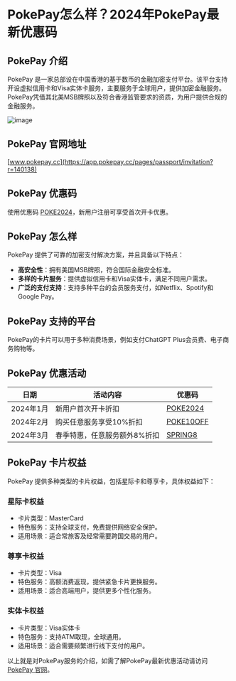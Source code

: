 # PokePay怎么样？2024年PokePay最新优惠码

## PokePay 介绍
PokePay 是一家总部设在中国香港的基于数币的金融加密支付平台。该平台支持开设虚拟信用卡和Visa实体卡服务，主要服务于全球用户，提供加密金融服务。PokePay凭借其北美MSB牌照以及符合香港监管要求的资质，为用户提供合规的金融服务。

![image](https://github.com/vbppxge/PokePay/assets/157678866/34daba67-1663-41f3-9d28-a30d16e9c1a4)

## PokePay 官网地址
[www.pokepay.cc](https://app.pokepay.cc/pages/passport/invitation?r=140138)

## PokePay 优惠码
使用优惠码 [POKE2024](https://app.pokepay.cc/pages/passport/invitation?r=140138)，新用户注册可享受首次开卡优惠。

## PokePay 怎么样
PokePay 提供了可靠的加密支付解决方案，并且具备以下特点：
- **高安全性**：拥有美国MSB牌照，符合国际金融安全标准。
- **多样的卡片服务**：提供虚拟信用卡和Visa实体卡，满足不同用户需求。
- **广泛的支付支持**：支持多种平台的会员服务支付，如Netflix、Spotify和Google Pay。

## PokePay 支持的平台
PokePay的卡片可以用于多种消费场景，例如支付ChatGPT Plus会员费、电子商务购物等。

## PokePay 优惠活动
| 日期       | 活动内容                    | 优惠码      |
|------------|----------------------------|------------|
| 2024年1月  | 新用户首次开卡折扣          | [POKE2024](https://app.pokepay.cc/pages/passport/invitation?r=140138)   |
| 2024年2月  | 购买任意服务享受10%折扣     | [POKE10OFF](https://app.pokepay.cc/pages/passport/invitation?r=140138)  |
| 2024年3月  | 春季特惠，任意服务额外8%折扣| [SPRING8](https://app.pokepay.cc/pages/passport/invitation?r=140138)    |

## PokePay 卡片权益
PokePay 提供多种类型的卡片权益，包括星际卡和尊享卡，具体权益如下：

### 星际卡权益
- 卡片类型：MasterCard
- 特色服务：支持全球支付，免费提供网络安全保护。
- 适用场景：适合常旅客及经常需要跨国交易的用户。

### 尊享卡权益
- 卡片类型：Visa
- 特色服务：高额消费返现，提供紧急卡片更换服务。
- 适用场景：适合高端用户，提供更多个性化服务。

### 实体卡权益
- 卡片类型：Visa实体卡
- 特色服务：支持ATM取现，全球通用。
- 适用场景：适合需要频繁进行线下支付的用户。

以上就是对PokePay服务的介绍，如需了解PokePay最新优惠活动请访问[PokePay 官网](https://app.pokepay.cc/pages/passport/invitation?r=140138)。
